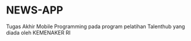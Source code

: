 # NEWS-APP
Tugas Akhir Mobile Programming pada program pelatihan Talenthub yang diada oleh KEMENAKER RI
